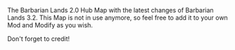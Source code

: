 The Barbarian Lands 2.0 Hub Map with the latest changes of Barbarian Lands 3.2.
This Map is not in use anymore, so feel free to add it to your own Mod and Modify as you wish.

Don't forget to credit!
